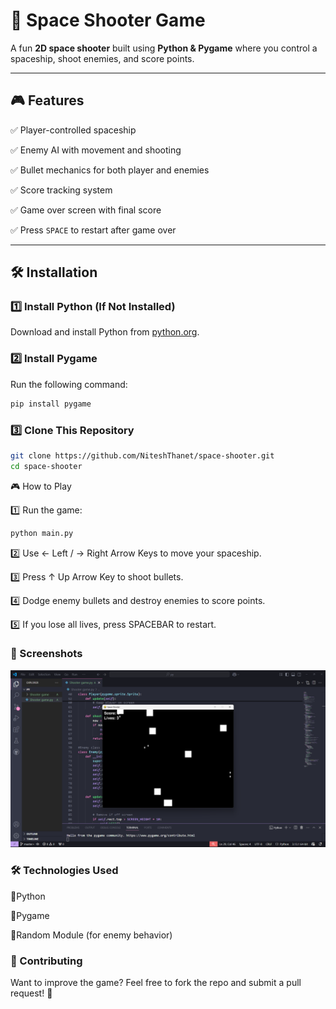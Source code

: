 # 🚀 Space Shooter Game

A fun **2D space shooter** built using **Python & Pygame** where you control a spaceship, shoot enemies, and score points.

---

## 🎮 Features
✅ Player-controlled spaceship  

✅ Enemy AI with movement and shooting  

✅ Bullet mechanics for both player and enemies  

✅ Score tracking system  

✅ Game over screen with final score  

✅ Press `SPACE` to restart after game over  


---

## 🛠️ Installation

### 1️⃣ Install Python (If Not Installed)

Download and install Python from [python.org](https://www.python.org/downloads/).

### 2️⃣ Install Pygame

Run the following command:

```sh
pip install pygame
```
### 3️⃣ Clone This Repository

```sh
git clone https://github.com/NiteshThanet/space-shooter.git
cd space-shooter
```

🎮 How to Play

1️⃣ Run the game:

  ```sh
  python main.py
  ```

2️⃣ Use ← Left / → Right Arrow Keys to move your spaceship.

3️⃣ Press ↑ Up Arrow Key to shoot bullets.

4️⃣ Dodge enemy bullets and destroy enemies to score points.

5️⃣ If you lose all lives, press SPACEBAR to restart.


###  📸 Screenshots

![img](/docs/screenshot.png)

###  🛠️ Technologies Used

🔹Python

🔹Pygame

🔹Random Module (for enemy behavior)


### 🤝 Contributing

Want to improve the game? Feel free to fork the repo and submit a pull request! 🎯

